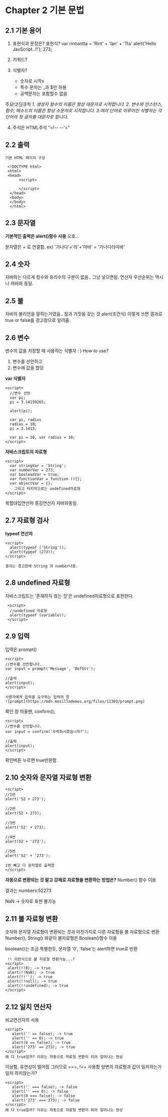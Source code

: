 # Chapter 2 기본 문법
## 2.1 기본 용어

1. 표현식과 문장은?
  표현식?
  var rintiantta = 'Rint' + 'Ian' + 'Tta'
  alert('Hello JavScript..!!');
  273;

2. 키워드?
3. 식별자?
    - 숫자로 시작x
    - 특수 문자는 _과 $만 허용
    - 공백문자는 포함할수 없음

 주요!코딩큐칙
*1. 생성자 함수의 이름은 항상 대문자로 시작합니다.*
*2. 변수와 인스턴스, 함수, 메소드의 이름은 항상 소문자로 시작합니다.*
*3.여러 단어로 이루어진 식별자는 각 단어의 첫 글자를 대문자로 합니다.*

4. 주석은  HTML주석  "<!-- --'>"


## 2.2 출력
    기본 HTML 페이지 구성

     <!DOCTYPE html>
     <html>
     <head>
          <script>

          </script>
      </head>
      <body>
      </body>
      </html>



 ## 2.3 문자열

 **기본적인 출력은 alert()함수 사용**
 오호...

  문자열은 + 로 연결함.
  ex) '가나다'+'라'+'마바' = '가나다라마바'

## 2.4 숫자
 자바와는 다르게 정수와 유리수의 구분이 없음..
 그냥 넣으면됨.
 연산자 우선순위는 역시나 자바와 동일.

## 2.5 불
 자바의 불리언을 말하는거였음.. 참과 거짓을 갖는 것
 alert(조건식) 이렇게 쓰면
 결과로 true or false를 경고창으로 알려줌.

## 2.6 변수
변수의 값을 저장할 때 사용하는 식별자 : )
How to use?
1. 변수를 선언하고
2. 변수에 값을 할당

  **var 식별자**

    <script>
      //변수 선언
      var pi;
      pi = 3.14159265;

      alert(pi);

      var pi, radius
      radius = 10;
      pi = 3.1415;

      var pi = 10, var radius = 10;
    </script>

**자바스크립트의 자료형**

    <script>
      var stringVar = 'String';
      var numberVar = 273;
      var booleanVar = true;
      var functionVar = function (){};
      var objectVar = {};
        그리고 마지막으로는 undefined자료형
    </script>

 복합대입연산자
 증감연산자
 자바와동일.

## 2.7 자료형 검사
  **typeof 연산자**

    <script>
      alert(typeof ('String'));
      alert(typeof (273));
    </script>

    결과는 경고창에 String 과 number나옴.

## 2.8 undefined 자료형
 자바스크립트는 '존재하지 않는 것'은 undefined자료형으로 표현한다.

     <script>
      //undefined 자료형
      alert(typeof (variable));
     </script>


## 2.9 입력
 입력은 prompt()

    <script>
    //변수를 선언합니다.
    var input = prompt('Message', 'DefStr');

    //출력
    alert(input);
    </script>

    사용자에게 입력을 요구하는 입력의 창
    ![prompt](https://mdn.mozillademos.org/files/11303/prompt.png)


확인 창 띄울땐, confirm();

    <script>
    //변수를 선언합니다.
    var input = confirm('수락하시겠습니까?');

    //출력
    alert(input);
    </script>

확인버튼 누르면 true반환함.

## 2.10 숫자와 문자열 자료형 변환

    <script>
    //1번
    alert('52 + 273');

    //2번
    alert(52 + 273);

    //3번
    alert('52' + 273);

    //4번
    alert(52 + '273');

    //5번
    alert('52' + '273');

    1번 빼고 다 문자열로 출력함
    </script>

**자동으로 변환되는 것 말고 강제로 자료형을 변환하는 방법은?**
Number() 함수 이용

<script>
 //변수 선언
 var input = prompt('숫자를 입력해주세요', '숫자');
 var numberInput = Number(input);

 //출력합니다.
 alert(typeof (numberInput) + ': ' + numberInput);
</script>

 결과는 numbers:52273

 NaN -> 숫자로 표현 불가능

## 2.11 불 자료형 변환
 숫자와 문자열 자료형이 변환되는 것과 마찬가지로 다른 자료형을 불 자료형으로 변환
 Number(), String() 와같이 불자료형은 Boolean()함수 이용

 boolean()는 조금 특별한듯,
 문자열 '0', 'false'는 alert하면 true로 반환

     !! 이런식으로 불 자료형 변환가능...?
    <script>
     alert(!!0); -> true
     alert(!!NaN); -> true
     alert(!!''); -> true
     alert(!!null); -> true
     alert(!!undefined); -> true
    </script>
## 2.12 일치 연산자

  비교연산자의 사용

    <script>
       alert('' == false); -> true
       alert('' == 0); -> true
       alert(0 == false); -> true
       alert('273' == 273); -> true
    </script>
    왜 다 true일까? 이유는 자동으로 자료형 변환이 되어 일어나는 현상
   이상함, 유연성이 떨어짐 그러므로 ===, !== 사용함
   양변의 자료형과 값이 일치하는가 일치 하지않는가?

    <script>
       alert('' === false); -> false
       alert('' === 0); -> false
       alert(0 === false); -> false
       alert('273' === 273); -> false
    </script>
    왜 다 true일까? 이유는 자동으로 자료형 변환이 되어 일어나는 현상

